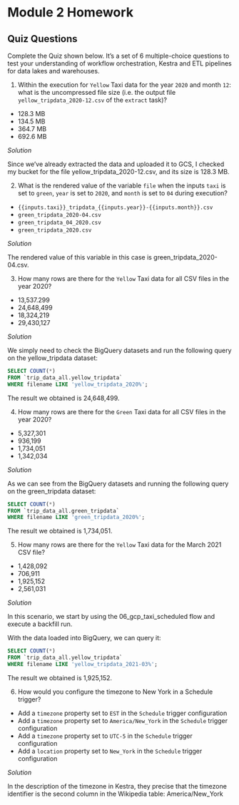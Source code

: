 # Module 2 Homework

## Quiz Questions

Complete the Quiz shown below. It’s a set of 6 multiple-choice questions to test your understanding of workflow orchestration, Kestra and ETL pipelines for data lakes and warehouses.

1) Within the execution for `Yellow` Taxi data for the year `2020` and month `12`: what is the uncompressed file size (i.e. the output file `yellow_tripdata_2020-12.csv` of the `extract` task)?
- 128.3 MB
- 134.5 MB
- 364.7 MB
- 692.6 MB


*Solution*

Since we’ve already extracted the data and uploaded it to GCS, I checked my bucket for the file yellow_tripdata_2020-12.csv, and its size is 128.3 MB.

2) What is the rendered value of the variable `file` when the inputs `taxi` is set to `green`, `year` is set to `2020`, and `month` is set to `04` during execution?
- `{{inputs.taxi}}_tripdata_{{inputs.year}}-{{inputs.month}}.csv` 
- `green_tripdata_2020-04.csv`
- `green_tripdata_04_2020.csv`
- `green_tripdata_2020.csv`


*Solution*

The rendered value of this variable in this case is green_tripdata_2020-04.csv.

3) How many rows are there for the `Yellow` Taxi data for all CSV files in the year 2020?
- 13,537.299
- 24,648,499
- 18,324,219
- 29,430,127

*Solution*

We simply need to check the BigQuery datasets and run the following query on the yellow_tripdata dataset:

```sql
SELECT COUNT(*) 
FROM `trip_data_all.yellow_tripdata` 
WHERE filename LIKE 'yellow_tripdata_2020%';
```

The result we obtained is 24,648,499.


4) How many rows are there for the `Green` Taxi data for all CSV files in the year 2020?
- 5,327,301
- 936,199
- 1,734,051
- 1,342,034

*Solution*

As we can see from the BigQuery datasets and running the following query on the green_tripdata dataset:

```sql
SELECT COUNT(*) 
FROM `trip_data_all.green_tripdata` 
WHERE filename LIKE 'green_tripdata_2020%';
```

The result we obtained is  1,734,051.


5) How many rows are there for the `Yellow` Taxi data for the March 2021 CSV file?
- 1,428,092
- 706,911
- 1,925,152
- 2,561,031

*Solution*

In this scenario, we start by using the 06_gcp_taxi_scheduled flow and execute a backfill run.

With the data loaded into BigQuery, we can query it:

```sql
SELECT COUNT(*) 
FROM `trip_data_all.yellow_tripdata` 
WHERE filename LIKE 'yellow_tripdata_2021-03%';
```

The result we obtained is 1,925,152.


6) How would you configure the timezone to New York in a Schedule trigger?
- Add a `timezone` property set to `EST` in the `Schedule` trigger configuration  
- Add a `timezone` property set to `America/New_York` in the `Schedule` trigger configuration
- Add a `timezone` property set to `UTC-5` in the `Schedule` trigger configuration
- Add a `location` property set to `New_York` in the `Schedule` trigger configuration  

*Solution*

In the description of the timezone in Kestra, they precise that the timezone identifier is the second column in the Wikipedia table: America/New_York